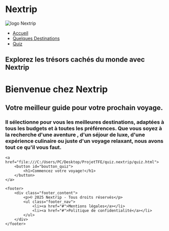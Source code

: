 <!DOCTYPE html>
<html lang="fr">
<head>
    <meta charset="UTF-8"> 
    <meta name="viewport" content="width=device-width, initial-scale=1.0"> 
    <link href="https://fonts.googleapis.com/css2?family=Pacifico&display=swap" rel="stylesheet"> 
    <link rel="stylesheet" href="css/style.css"> 
</head>
<body> 
    <div class="accueil">
        <h1>Nextrip</h1>
    </div>
    <div class="logo_container">
        <img src="css/logo_1.webp" alt="logo Nextrip" class="logo">
    </div> 
    <nav class="barre_navigation">
        <ul>
            <li><a href="file:///C:/Users/PC/Desktop/ProjetTFE/accueil.nextrip/nextrip.html#">Accueil</a></li>
            <li><a href="file:///C:/Users/PC/Desktop/ProjetTFE/destination.nextrip/destination.html">Quelques Destinations</a></li> 
            <li><a href="file:///C:/Users/PC/Desktop/ProjetTFE/quiz.nextrip/quiz.html">Quiz</a></li> 
        </ul>
    </nav>
    <nav>
        <div class="centre_image">
            <h1>Explorez les trésors cachés du monde avec Nextrip</h1>
        </div>
    </nav>
    <div class="rectangle_blanc">
        <div class="ecriture">
            <h1>Bienvenue chez Nextrip</h1>
            <h2>Votre meilleur guide pour votre prochain voyage.</h2>
            <h3>Il sélectionne pour vous les meilleures destinations, adaptées à tous les budgets et à toutes les préférences. Que vous soyez à la recherche d'une aventure 
                , d'un séjour de luxe, d'une expérience culinaire ou juste d'un voyage relaxant, 
                nous avons tout ce qu'il vous faut.</h3>
        </div>
    </div>
    
    <a href="file:///C:/Users/PC/Desktop/ProjetTFE/quiz.nextrip/quiz.html">
        <button id="boutton_quiz">
            <h1>Commencez votre voyage!</h1>
        </button>
    </a>

    <footer>
        <div class="footer_content">
            <p>© 2025 Nextrip - Tous droits réservés</p>
            <ul class="footer_nav">
                <li><a href="#">Mentions légales</a></li>
                <li><a href="#">Politique de confidentialité</a></li>
            </ul>
        </div>
    </footer>

</body> 
</html>

